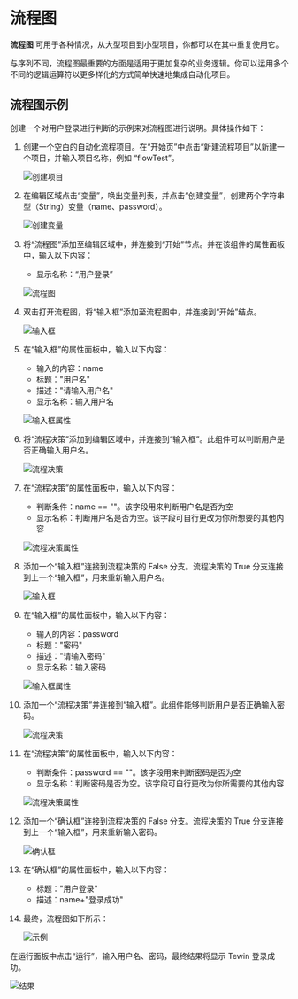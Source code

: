 # 流程图

**流程图** 可用于各种情况，从大型项目到小型项目，你都可以在其中重复使用它。

与序列不同，流程图最重要的方面是适用于更加复杂的业务逻辑。你可以运用多个不同的逻辑运算符以更多样化的方式简单快速地集成自动化项目。

## 流程图示例

创建一个对用户登录进行判断的示例来对流程图进行说明。具体操作如下：

1. 创建一个空白的自动化流程项目。在“开始页”中点击“新建流程项目”以新建一个项目，并输入项目名称，例如 “flowTest”。

    ![创建项目](https://docimages.blob.core.chinacloudapi.cn/images/Studio/typeOfWorkflow/createiteminflow20201019.png)

2. 在编辑区域点击“变量”，唤出变量列表，并点击“创建变量”，创建两个字符串型（String）变量（name、password）。

    ![创建变量](https://docimages.blob.core.chinacloudapi.cn/images/Studio/typeOfWorkflow/flow-createVariables.png)

3. 将“流程图”添加至编辑区域中，并连接到“开始”节点。并在该组件的属性面板中，输入以下内容：
     * 显示名称：“用户登录”

    ![流程图](https://docimages.blob.core.chinacloudapi.cn/images/Studio/typeOfWorkflow/flowchartinitem20201019.png)

4. 双击打开流程图，将“输入框”添加至流程图中，并连接到“开始”结点。

    ![输入框](https://docimages.blob.core.chinacloudapi.cn/images/Studio/typeOfWorkflow/inputboxinflowchart20201019.png)

5. 在“输入框”的属性面板中，输入以下内容：
    * 输入的内容：name
    * 标题："用户名"
    * 描述："请输入用户名"
    * 显示名称：输入用户名

    ![输入框属性](https://docimages.blob.core.chinacloudapi.cn/images/Studio/typeOfWorkflow/flow-input1Properties.png)

6. 将“流程决策”添加到编辑区域中，并连接到“输入框”。此组件可以判断用户是否正确输入用户名。

    ![流程决策](https://docimages.blob.core.chinacloudapi.cn/images/Studio/typeOfWorkflow/flowdecisioninflow20201019.png)

7. 在“流程决策”的属性面板中，输入以下内容：
    * 判断条件：name == ""。该字段用来判断用户名是否为空
    * 显示名称：判断用户名是否为空。该字段可自行更改为你所想要的其他内容

    ![流程决策属性](https://docimages.blob.core.chinacloudapi.cn/images/Studio/typeOfWorkflow/flow-decision1Properties.png)

8. 添加一个“输入框”连接到流程决策的 False 分支。流程决策的 True 分支连接到上一个“输入框”，用来重新输入用户名。

    ![输入框](https://docimages.blob.core.chinacloudapi.cn/images/Studio/typeOfWorkflow/inputbox2inflow20201019.png)

9. 在“输入框”的属性面板中，输入以下内容：
    * 输入的内容：password
    * 标题："密码"
    * 描述："请输入密码"
    * 显示名称：输入密码

    ![输入框属性](https://docimages.blob.core.chinacloudapi.cn/images/Studio/typeOfWorkflow/flow-input2Properties.png)

10. 添加一个“流程决策”并连接到“输入框”。此组件能够判断用户是否正确输入密码。

    ![流程决策](https://docimages.blob.core.chinacloudapi.cn/images/Studio/typeOfWorkflow/decision2inflow20201019.png)

11. 在“流程决策”的属性面板中，输入以下内容：
    * 判断条件：password == ""。该字段用来判断密码是否为空
    * 显示名称：判断密码是否为空。该字段可自行更改为你所需要的其他内容

    ![流程决策属性](https://docimages.blob.core.chinacloudapi.cn/images/Studio/typeOfWorkflow/flow-decision2Properties.png)

12. 添加一个“确认框”连接到流程决策的 False 分支。流程决策的 True 分支连接到上一个“输入框”，用来重新输入密码。

    ![确认框](https://docimages.blob.core.chinacloudapi.cn/images/Studio/typeOfWorkflow/comfirmbox2inflow20201019.png)

13. 在“确认框”的属性面板中，输入以下内容：
    * 标题："用户登录"
    * 描述：name+"登录成功"

14. 最终，流程图如下所示：

    ![示例](https://docimages.blob.core.chinacloudapi.cn/images/Studio/typeOfWorkflow/flow-example.PNG)

在运行面板中点击“运行”，输入用户名、密码，最终结果将显示 Tewin 登录成功。

 ![结果](https://docimages.blob.core.chinacloudapi.cn/images/Studio/typeOfWorkflow/loginsucess20201019.png)
